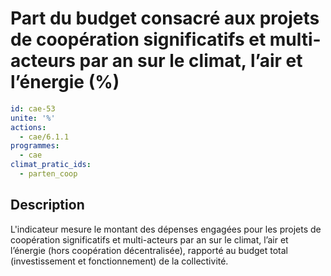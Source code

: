 # Part du budget consacré aux projets de coopération significatifs et multi-acteurs par an sur le climat, l’air et l’énergie (%)
```yaml
id: cae-53
unite: '%'
actions:
  - cae/6.1.1
programmes:
  - cae
climat_pratic_ids:
  - parten_coop
```
## Description
L'indicateur mesure le montant des dépenses engagées pour les projets de coopération significatifs et multi-acteurs par an sur le climat, l’air et l’énergie (hors coopération décentralisée), rapporté au budget total (investissement et fonctionnement) de la collectivité.




